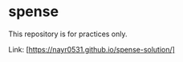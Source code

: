 # spense
This repository is for practices only.

Link: [https://nayr0531.github.io/spense-solution/]
